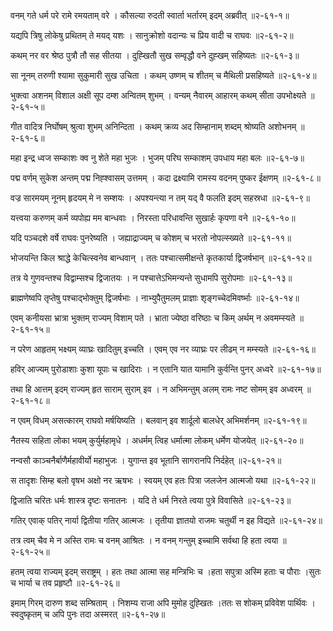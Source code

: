 वनम् गते धर्म परे रामे रमयताम् वरे ।
कौसल्या रुदती स्वार्ता भर्तारम् इदम् अब्रवीत् ॥२-६१-१॥

यद्यपि त्रिषु लोकेषु प्रथितम् ते मयद् यशः ।
सानुक्रोशो वदान्यः च प्रिय वादी च राघवः ॥२-६१-२॥

कथम् नर वर श्रेष्ठ पुत्रौ तौ सह सीतया ।
दुह्खितौ सुख सम्वृद्धौ वने दुह्खम् सहिष्यतः ॥२-६१-३॥

सा नूनम् तरुणी श्यामा सुकुमारी सुख उचिता ।
कथम् उष्णम् च शीतम् च मैथिली प्रसहिष्यते ॥२-६१-४॥

भुक्त्वा अशनम् विशाल अक्षी सूप दम्श अन्वितम् शुभम् ।
वन्यम् नैवारम् आहारम् कथम् सीता उपभोक्ष्यते ॥२-६१-५॥

गीत वादित्र निर्घोषम् श्रुत्वा शुभम् अनिन्दिता ।
कथम् क्रव्य अद सिम्हानाम् शब्दम् श्रोष्यति अशोभनम् ॥२-६१-६॥

महा इन्द्र ध्वज सम्काशः क्व नु शेते महा भुजः ।
भुजम् परिघ सम्काशम् उपधाय महा बलः ॥२-६१-७॥

पद्म वर्णम् सुकेश अन्तम् पद्म निह्श्वासम् उत्तमम् ।
कदा द्रक्ष्यामि रामस्य वदनम् पुष्कर ईक्षणम् ॥२-६१-८॥

वज्र सारमयम् नूनम् हृदयम् मे न सम्शयः ।
अपश्यन्त्या न तम् यद् वै फलति इदम् सहस्रधा ॥२-६१-९॥

यत्त्वया करुणम् कर्म व्यपोह्य मम बान्धवाः ।
निरस्ता परिधावन्ति सुखार्हः कृपणा वने ॥२-६१-१०॥

यदि पञ्चदशे वर्षे राघवः पुनरेष्यति ।
जह्याद्राज्यम् च कोशम् च भरतो नोपल्स्ख्यते ॥२-६१-११॥

भोजयन्ति किल श्राद्धे केचित्स्वनेव बान्धवान् ।
ततः पश्चात्समीक्षन्ते कृतकार्या द्विजर्षभान् ॥२-६१-१२॥

तत्र ये गुणवन्तश्च विद्वाम्सश्च द्विजातयः ।
न पश्चात्तेऽभिमन्यन्ते सुधामपि सुरोपमाः ॥२-६१-१३॥

ब्राह्मणेष्वपि तृप्तेषु पश्चाद्भोक्तुम् द्विजर्षभाः ।
नाभ्युपैतुमलम् प्राज्ञाः शृङ्गच्चेदमिवर्ष्भाः ॥२-६१-१४॥

एवम् कनीयसा भ्रात्रा भुक्तम् राज्यम् विशाम् पते ।
भ्राता ज्येष्ठा वरिष्ठाः च किम् अर्थम् न अवमम्स्यते ॥२-६१-१५॥

न परेण आहृतम् भक्ष्यम् व्याघ्रः खादितुम् इच्चति ।
एवम् एव नर व्याघ्रः पर लीढम् न मम्स्यते ॥२-६१-१६॥

हविर् आज्यम् पुरोडाशाः कुशा यूपाः च खादिराः ।
न एतानि यात यामानि कुर्वन्ति पुनर् अध्वरे ॥२-६१-१७॥

तथा हि आत्तम् इदम् राज्यम् हृत साराम् सुराम् इव ।
न अभिमन्तुम् अलम् रामः नष्ट सोमम् इव अध्वरम् ॥२-६१-१८॥

न एवम् विधम् असत्कारम् राघवो मर्षयिष्यति ।
बलवान् इव शार्दूलो बालधेर् अभिमर्शनम् ॥२-६१-१९॥

नैतस्य सहिता लोका भयम् कुर्युर्महामृधे ।
अधर्मम् त्विह धर्मात्मा लोकम् धर्मेण योजयेत् ॥२-६१-२०॥

नन्वसौ काञ्चनैर्बाणैर्महावीर्यो महाभुजः ।
युगान्त इव भूतानि सागरानपि निर्दहेत् ॥२-६१-२१॥

स तादृशः सिम्ह बलो वृषभ अक्षो नर ऋषभः ।
स्वयम् एव हतः पित्रा जलजेन आत्मजो यथा ॥२-६१-२२॥

द्विजाति चरितः धर्मः शास्त्र दृष्टः सनातनः ।
यदि ते धर्म निरते त्वया पुत्रे विवासिते ॥२-६१-२३॥

गतिर् एवाक् पतिर् नार्या द्वितीया गतिर् आत्मजः ।
तृतीया ज्ञातयो राजमः चतुर्थी न इह विद्यते ॥२-६१-२४॥

तत्र त्वम् चैव मे न अस्ति रामः च वनम् आश्रितः ।
न वनम् गन्तुम् इच्चामि सर्वथा हि हता त्वया ॥२-६१-२५॥

हतम् त्वया राज्यम् इदम् सराष्ट्रम् ।
हतः तथा आत्मा सह मन्त्रिभिः च ।हता सपुत्रा अस्मि हताः च पौराः ।सुतः च भार्या च तव प्रहृष्टौ ॥२-६१-२६॥

इमाम् गिरम् दारुण शब्द सम्श्रिताम् ।
निशम्य राजा अपि मुमोह दुह्खितः ।ततः स शोकम् प्रविवेश पार्थिवः ।स्वदुष्कृतम् च अपि पुनः तदा अस्मरत् ॥२-६१-२७॥

